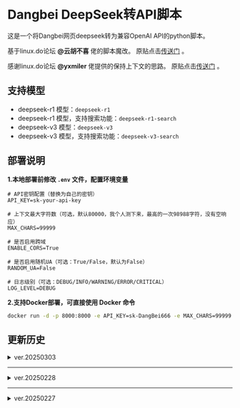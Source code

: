 # Dangbei DeepSeek转API脚本

这是一个将Dangbei网页deepseek转为兼容OpenAI API的python脚本。

基于linux.do论坛 **@云胡不喜** 佬的脚本魔改。
原贴点击[传送门](https://linux.do/t/topic/444507) 。

感谢linux.do论坛 **@yxmiler** 佬提供的保持上下文的思路。
原贴点击[传送门](https://linux.do/t/topic/457926/15?u=jiongjiong_jojo) 。

## 支持模型

- deepseek-r1 模型：`deepseek-r1`
- deepseek-r1 模型，支持搜索功能：`deepseek-r1-search`
- deepseek-v3 模型：`deepseek-v3`
- deepseek-v3 模型，支持搜索功能：`deepseek-v3-search`

## 部署说明

**1.本地部署前修改 `.env` 文件，配置环境变量**

```plaintext
# API密钥配置（替换为自己的密钥）
API_KEY=sk-your-api-key

# 上下文最大字符数（可选，默认80000，我个人测下来，最高的一次98988字符，没有空响应）
MAX_CHARS=99999

# 是否启用跨域
ENABLE_CORS=True

# 是否启用随机UA（可选：True/False，默认为False）
RANDOM_UA=False

# 日志级别（可选：DEBUG/INFO/WARNING/ERROR/CRITICAL）
LOG_LEVEL=DEBUG
```

**2.支持Docker部署，可直接使用 Docker 命令**

```bash
docker run -d -p 8000:8000 -e API_KEY=sk-DangBei666 -e MAX_CHARS=99999 -e RANDOM_UA=False -eENABLE_CORS=True -e LOG_LEVEL=INFO --name dangbei2api xy2yp/dangbei2api:latest
```

## 更新历史

<details>
<summary> ver.20250303</summary>

---

- **增加随机UA功能**
  - 增加`随机UA功能`，可自行配置是否开启
- **优化代码结构**
  - 优化`代码结构`，更符合 PEP 8 规范
  - 优化`日志输出`
  - 关闭`httpx`和`httpcore`的日志输出
  - 删除`无效的包导入`

---

</details>

---

<details>
<summary> ver.20250228</summary>

---

- **优化显示效果**
  - 修改新闻等`card内容`展示方式为表格
- **优化上下文管理**
  - 支持`主动截断`上下文
  - 仅处理user和assistant的内容，保留其他内容，可通过变量配置

---

</details>

---

<details>
<summary> ver.20250227</summary>

---

- **优化联网搜索**
  - deepseek-r1 模型：`deepseek-r1`
  - deepseek-r1 模型，支持搜索功能：`deepseek-r1-search`
  - deepseek-v3 模型：`deepseek-v3`
  - deepseek-v3 模型，支持搜索功能：`deepseek-v3-search`
- **新增功能**
  - 添加`CORS配置`开关
- **功能调整**
  - 移除主动发送`清除上下文`内容的功能
  - 更新`requirements`文件
- **功能调整**
  - 修复`上下文关联失败`问题
  - 修复`签名验证失败`问题
  - 修复`新闻或带 URL 的内容无法解析`问题
  - 将日志长内容换行输出`修改为单行输出`

---

</details>
